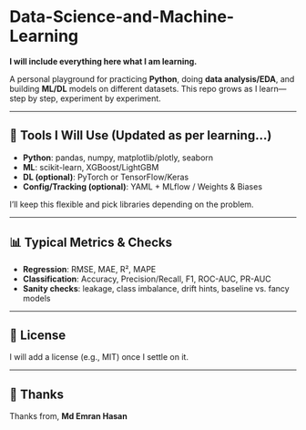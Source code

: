 # Data-Science-and-Machine-Learning

**I will include everything here what I am learning.**

A personal playground for practicing **Python**, doing **data analysis/EDA**, and building **ML/DL** models on different datasets. This repo grows as I learn—step by step, experiment by experiment.

---

## 🧰 Tools I Will Use (Updated as per learning...)

* **Python**: pandas, numpy, matplotlib/plotly, seaborn
* **ML**: scikit-learn, XGBoost/LightGBM
* **DL (optional)**: PyTorch or TensorFlow/Keras
* **Config/Tracking (optional)**: YAML + MLflow / Weights & Biases

I’ll keep this flexible and pick libraries depending on the problem.

---

## 📊 Typical Metrics & Checks

* **Regression**: RMSE, MAE, R², MAPE
* **Classification**: Accuracy, Precision/Recall, F1, ROC-AUC, PR-AUC
* **Sanity checks**: leakage, class imbalance, drift hints, baseline vs. fancy models

---

## 📄 License

I will add a license (e.g., MIT) once I settle on it.

---

## 🙌 Thanks

Thanks from, **Md Emran Hasan**

